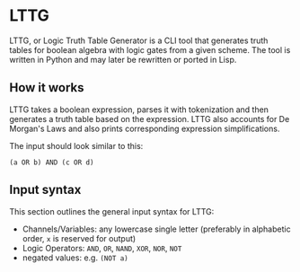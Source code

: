 # LTTG
LTTG, or Logic Truth Table Generator is a CLI tool that generates truth tables for boolean algebra with logic gates from a given scheme. The tool is written in Python and may later be rewritten or ported in Lisp.

## How it works
LTTG takes a boolean expression, parses it with tokenization and then generates a truth table based on the expression. LTTG also accounts for De Morgan's Laws and also prints corresponding expression simplifications.

The input should look similar to this:

```plaintext
(a OR b) AND (c OR d)
```

## Input syntax
This section outlines the general input syntax for LTTG:

- Channels/Variables: any lowercase single letter (preferably in alphabetic order, `x` is reserved for output)
- Logic Operators: `AND`, `OR`, `NAND`, `XOR`, `NOR`, `NOT`
- negated values: e.g. `(NOT a)`